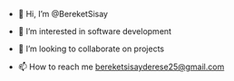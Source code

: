 - 👋 Hi, I’m @BereketSisay
- 👀 I’m interested in software development

- 💞️ I’m looking to collaborate on projects 
- 📫 How to reach me  bereketsisayderese25@gmail.com



<!---
BereketSisay/BereketSisay is a ✨ special ✨ repository because its `README.md` (this file) appears on your GitHub profile.
You can click the Preview link to take a look at your changes.
--->
